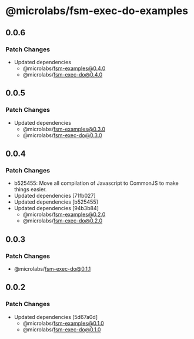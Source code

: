 # @microlabs/fsm-exec-do-examples

## 0.0.6

### Patch Changes

- Updated dependencies
  - @microlabs/fsm-examples@0.4.0
  - @microlabs/fsm-exec-do@0.4.0

## 0.0.5

### Patch Changes

- Updated dependencies
  - @microlabs/fsm-examples@0.3.0
  - @microlabs/fsm-exec-do@0.3.0

## 0.0.4

### Patch Changes

- b525455: Move all compilation of Javascript to CommonJS to make things easier.
- Updated dependencies [71fb027]
- Updated dependencies [b525455]
- Updated dependencies [94b3b84]
  - @microlabs/fsm-examples@0.2.0
  - @microlabs/fsm-exec-do@0.2.0

## 0.0.3

### Patch Changes

- @microlabs/fsm-exec-do@0.1.1

## 0.0.2

### Patch Changes

- Updated dependencies [5d67a0d]
  - @microlabs/fsm-examples@0.1.0
  - @microlabs/fsm-exec-do@0.1.0

